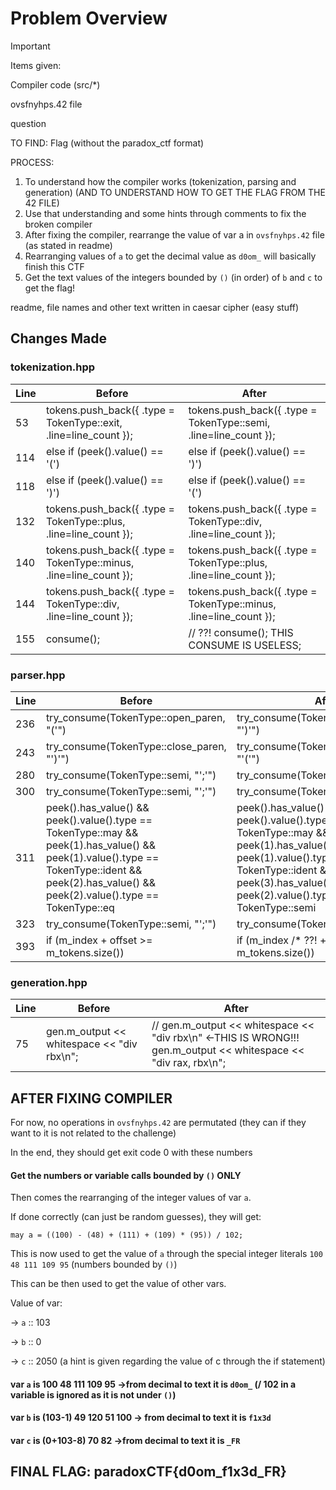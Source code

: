 # Problem Overview

> [!IMPORTANT]
> Items given:
> 
> Compiler code (src/*)
> 
> ovsfnyhps.42 file
>
> question 
> 

TO FIND: Flag (without the paradox_ctf format)

PROCESS:

1. To understand how the compiler works (tokenization, parsing and generation) (AND TO UNDERSTAND HOW TO GET THE FLAG FROM THE 42 FILE)
2. Use that understanding and some hints through comments to fix the broken compiler 
3. After fixing the compiler, rearrange the value of var a in `ovsfnyhps.42` file (as stated in readme) 
4. Rearranging values of `a` to get the decimal value as `d0om_` will basically finish this CTF 
5. Get the text values of the integers bounded by `()` (in order) of `b` and `c` to get the flag!

readme, file names and other text written in caesar cipher (easy stuff)

**Changes Made**
----------------

### tokenization.hpp

| Line | Before | After |
| --- | --- | --- |
| 53 | tokens.push_back({ .type = TokenType::exit, .line=line_count }); | tokens.push_back({ .type = TokenType::semi, .line=line_count }); |
| 114 | else if (peek().value() == '(') | else if (peek().value() == ')') |
| 118 | else if (peek().value() == ')') | else if (peek().value() == '(') |
| 132 | tokens.push_back({ .type = TokenType::plus, .line=line_count }); | tokens.push_back({ .type = TokenType::div, .line=line_count }); |
| 140 | tokens.push_back({ .type = TokenType::minus, .line=line_count }); | tokens.push_back({ .type = TokenType::plus, .line=line_count }); |
| 144 | tokens.push_back({ .type = TokenType::div, .line=line_count }); | tokens.push_back({ .type = TokenType::minus, .line=line_count }); |
| 155 | consume(); | // ??! consume(); THIS CONSUME IS USELESS; |

### parser.hpp

| Line | Before | After |
| --- | --- | --- |
| 236 | try_consume(TokenType::open_paren, "('") | try_consume(TokenType::open_paren, "')'") |
| 243 | try_consume(TokenType::close_paren, "')'") | try_consume(TokenType::close_paren, "'('") |
| 280 | try_consume(TokenType::semi, "';'") | try_consume(TokenType::semi, "'.'") |
| 300 | try_consume(TokenType::semi, "';'") | try_consume(TokenType::semi, "'.'") |
| 311 | peek().has_value() && peek().value().type == TokenType::may && peek(1).has_value() && peek(1).value().type == TokenType::ident && peek(2).has_value() && peek(2).value().type == TokenType::eq | peek().has_value() && peek().value().type == TokenType::may && peek(1).has_value() && peek(1).value().type == TokenType::ident && peek(3).has_value() && peek(2).value().type == TokenType::semi |
| 323 | try_consume(TokenType::semi, "';'") | try_consume(TokenType::eq, "';'") |
| 393 | if (m_index + offset >= m_tokens.size()) | if (m_index /* ??! + offset */ >= m_tokens.size()) |

### generation.hpp

| Line | Before | After |
| --- | --- | --- |
| 75 | gen.m_output << whitespace << "div rbx\n"; | // gen.m_output << whitespace << "div rbx\n" <-THIS IS WRONG!!!                gen.m_output << whitespace << "div rax, rbx\n"; |

**AFTER FIXING COMPILER**
-------------------------

For now, no operations in `ovsfnyhps.42` are permutated (they can if they want to it is not related to the challenge)

In the end, they should get exit code 0 with these numbers

#### Get the numbers or variable calls bounded by `()` ONLY

Then comes the rearranging of the integer values of var `a`.

If done correctly (can just be random guesses), they will get:

`may a = ((100) - (48) + (111) + (109) * (95)) / 102;`

This is now used to get the value of `a` through the special integer literals `100 48 111 109 95` (numbers bounded by `()`)

This can be then used to get the value of other vars.

Value of var:

-> `a` :: 103

-> `b` :: 0 

-> `c` :: 2050 (a hint is given regarding the value of c through the if statement)


#### var `a` is 100 48 111 109 95 ->from decimal to text it is `d0om_` (/ 102 in a variable is ignored as it is not under `()`)
#### var `b` is (103-1) 49 120 51 100 -> from decimal to text it is `f1x3d`
#### var `c` is (0+103-8) 70 82 ->from decimal to text it is `_FR`

**FINAL FLAG: paradoxCTF{d0om_f1x3d_FR}**
-----------------------------------------
